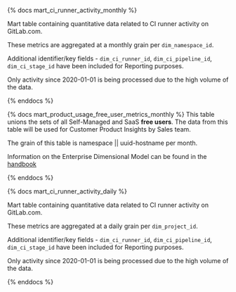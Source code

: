 {% docs mart_ci_runner_activity_monthly %}

Mart table containing quantitative data related to CI runner activity on GitLab.com.

These metrics are aggregated at a monthly grain per `dim_namespace_id`.

Additional identifier/key fields - `dim_ci_runner_id`, `dim_ci_pipeline_id`, `dim_ci_stage_id` have been included for Reporting purposes.

Only activity since 2020-01-01 is being processed due to the high volume of the data.

{% enddocs %}

{% docs mart_product_usage_free_user_metrics_monthly %}
This table unions the sets of all Self-Managed and SaaS **free users**. The data from this table will be used for  Customer Product Insights by Sales team.

The grain of this table is namespace || uuid-hostname per month.

Information on the Enterprise Dimensional Model can be found in the [handbook](https://about.gitlab.com/handbook/business-ops/data-team/platform/edw/)

{% enddocs %}

{% docs mart_ci_runner_activity_daily %}

Mart table containing quantitative data related to CI runner activity on GitLab.com.

These metrics are aggregated at a daily grain per `dim_project_id`.

Additional identifier/key fields - `dim_ci_runner_id`, `dim_ci_pipeline_id`, `dim_ci_stage_id` have been included for Reporting purposes.

Only activity since 2020-01-01 is being processed due to the high volume of the data.

{% enddocs %}
